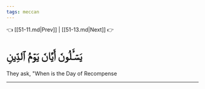 ```yaml
---
tags: meccan
---
```


👈 [[51-11.md|Prev]] | [[51-13.md|Next]] 👉

# يَسۡـَٔلُونَ أَيَّانَ يَوۡمُ ٱلدِّينِ

They ask, "When is the Day of Recompense

---

